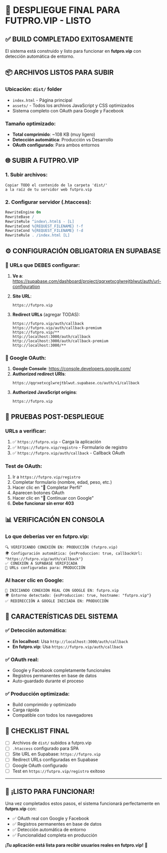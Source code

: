 # 🚀 DESPLIEGUE FINAL PARA FUTPRO.VIP - LISTO

## ✅ BUILD COMPLETADO EXITOSAMENTE

El sistema está construido y listo para funcionar en **futpro.vip** con detección automática de entorno.

## 📦 ARCHIVOS LISTOS PARA SUBIR

### Ubicación: `dist/` folder
- `index.html` - Página principal
- `assets/` - Todos los archivos JavaScript y CSS optimizados
- Sistema completo con OAuth para Google y Facebook

### Tamaño optimizado:
- **Total comprimido**: ~108 KB (muy ligero)
- **Detección automática**: Producción vs Desarrollo
- **OAuth configurado**: Para ambos entornos

## 🌐 SUBIR A FUTPRO.VIP

### 1. Subir archivos:
```
Copiar TODO el contenido de la carpeta 'dist/' 
a la raíz de tu servidor web futpro.vip
```

### 2. Configurar servidor (.htaccess):
```apache
RewriteEngine On
RewriteBase /
RewriteRule ^index\.html$ - [L]
RewriteCond %{REQUEST_FILENAME} !-f
RewriteCond %{REQUEST_FILENAME} !-d
RewriteRule . /index.html [L]
```

## ⚙️ CONFIGURACIÓN OBLIGATORIA EN SUPABASE

### 🔧 URLs que DEBES configurar:

1. **Ve a**: https://supabase.com/dashboard/project/qqrxetxcglwrejtblwut/auth/url-configuration

2. **Site URL**:
   ```
   https://futpro.vip
   ```

3. **Redirect URLs** (agregar TODAS):
   ```
   https://futpro.vip/auth/callback
   https://futpro.vip/auth/callback-premium  
   https://futpro.vip/**
   http://localhost:3000/auth/callback
   http://localhost:3000/auth/callback-premium
   http://localhost:3000/**
   ```

### 🔐 Google OAuth:

1. **Google Console**: https://console.developers.google.com/
2. **Authorized redirect URIs**:
   ```
   https://qqrxetxcglwrejtblwut.supabase.co/auth/v1/callback
   ```
3. **Authorized JavaScript origins**:
   ```
   https://futpro.vip
   ```

## 🧪 PRUEBAS POST-DESPLIEGUE

### URLs a verificar:
1. ✅ `https://futpro.vip` - Carga la aplicación
2. ✅ `https://futpro.vip/registro` - Formulario de registro
3. ✅ `https://futpro.vip/auth/callback` - Callback OAuth

### Test de OAuth:
1. Ir a `https://futpro.vip/registro`
2. Completar formulario (nombre, edad, peso, etc.)
3. Hacer clic en "🎯 Completar Perfil"
4. Aparecen botones OAuth
5. Hacer clic en "🔵 Continuar con Google"
6. **Debe funcionar sin error 403**

## 📊 VERIFICACIÓN EN CONSOLA

### Lo que deberías ver en futpro.vip:
```
🔍 VERIFICANDO CONEXIÓN EN: PRODUCCIÓN (futpro.vip)
🌍 Configuración automática: {esProduccion: true, callbackUrl: "https://futpro.vip/auth/callback"}
✅ CONEXIÓN A SUPABASE VERIFICADA
🎯 URLs configuradas para: PRODUCCIÓN
```

### Al hacer clic en Google:
```
🚀 INICIANDO CONEXIÓN REAL CON GOOGLE EN: futpro.vip
🌍 Entorno detectado: {esProduccion: true, hostname: "futpro.vip"}
✅ REDIRECCIÓN A GOOGLE INICIADA EN: PRODUCCIÓN
```

## 🎯 CARACTERÍSTICAS DEL SISTEMA

### ✅ Detección automática:
- **En localhost**: Usa `http://localhost:3000/auth/callback`
- **En futpro.vip**: Usa `https://futpro.vip/auth/callback`

### ✅ OAuth real:
- Google y Facebook completamente funcionales
- Registros permanentes en base de datos
- Auto-guardado durante el proceso

### ✅ Producción optimizada:
- Build comprimido y optimizado
- Carga rápida
- Compatible con todos los navegadores

## 🚨 CHECKLIST FINAL

- [ ] Archivos de `dist/` subidos a futpro.vip
- [ ] `.htaccess` configurado para SPA
- [ ] Site URL en Supabase: `https://futpro.vip`
- [ ] Redirect URLs configuradas en Supabase
- [ ] Google OAuth configurado
- [ ] Test en `https://futpro.vip/registro` exitoso

---

## 🎉 ¡LISTO PARA FUNCIONAR!

Una vez completados estos pasos, el sistema funcionará perfectamente en **futpro.vip** con:
- ✅ OAuth real con Google y Facebook
- ✅ Registros permanentes en base de datos  
- ✅ Detección automática de entorno
- ✅ Funcionalidad completa en producción

**¡Tu aplicación está lista para recibir usuarios reales en futpro.vip!** 🚀